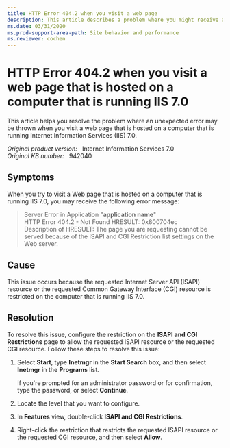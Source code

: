 ```yaml
---
title: HTTP Error 404.2 when you visit a web page 
description: This article describes a problem where you might receive an error message when you try to visit a web page that is hosted on IIS 7.0. 
ms.date: 03/31/2020
ms.prod-support-area-path: Site behavior and performance
ms.reviewer: cochen
---
```

# HTTP Error 404.2 when you visit a web page that is hosted on a computer that is running IIS 7.0

This article helps you resolve the problem where an unexpected error may be thrown when you visit a web page that is hosted on a computer that is running Internet Information Services (IIS) 7.0.

_Original product version:_ &nbsp; Internet Information Services 7.0  
_Original KB number:_ &nbsp; 942040

## Symptoms

When you try to visit a Web page that is hosted on a computer that is running IIS 7.0, you may receive the following error message:

> Server Error in Application "**application name**"  
> HTTP Error 404.2 - Not Found
> HRESULT: 0x800704ec  
> Description of HRESULT: The page you are requesting cannot be served because of the ISAPI and CGI Restriction list settings on the Web server.

## Cause

This issue occurs because the requested Internet Server API (ISAPI) resource or the requested Common Gateway Interface (CGI) resource is restricted on the computer that is running IIS 7.0.

## Resolution

To resolve this issue, configure the restriction on the **ISAPI and CGI Restrictions** page to allow the requested ISAPI resource or the requested CGI resource. Follow these steps to resolve this issue:

1. Select **Start**, type **Inetmgr** in the **Start Search** box, and then select **Inetmgr** in the **Programs** list.

    If you're prompted for an administrator password or for confirmation, type the password, or select **Continue**.
2. Locate the level that you want to configure.
3. In **Features** view, double-click **ISAPI and CGI Restrictions**.
4. Right-click the restriction that restricts the requested ISAPI resource or the requested CGI resource, and then select **Allow**.
